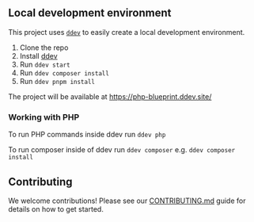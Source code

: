 ## Local development environment

This project uses [`ddev`](https://ddev.com/) to easily create a local development environment.

1. Clone the repo
2. Install [ddev](https://ddev.com/)
3. Run `ddev start`
4. Run `ddev composer install`
5. Run `ddev pnpm install`

The project will be available at https://php-blueprint.ddev.site/

### Working with PHP

To run PHP commands inside ddev run `ddev php`

To run composer inside of ddev run `ddev composer` e.g. `ddev composer install`

## Contributing

We welcome contributions! Please see our [CONTRIBUTING.md](.github/CONTRIBUTING.md) guide for details on how to get started.
